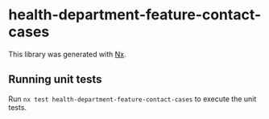 # health-department-feature-contact-cases

This library was generated with [Nx](https://nx.dev).

## Running unit tests

Run `nx test health-department-feature-contact-cases` to execute the unit tests.
